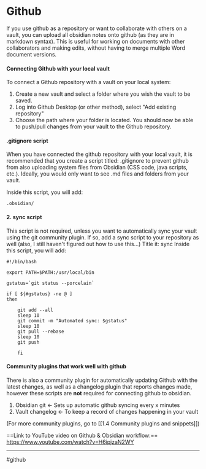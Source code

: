 # Github 

If you use github as a repository or want to collaborate with others on a vault, you can upload all obsidian notes onto github (as they are in markdown syntax). This is useful for working on documents with other collaborators and making edits, without having to merge multiple Word document versions.

#### Connecting Github with your local vault
To connect a Github repository with a vault on your local system:
1. Create a new vault and select a folder where you wish the vault to be saved. 
2. Log into Github Desktop (or other method), select "Add existing repository"
3. Choose the path where your folder is located. You should now be able to push/pull changes from your vault to the Github repository.


#### .gitignore script
When you have connected the github repository with your local vault, it is recommended that you create a script titled: .gitignore to prevent github from also uploading system files from Obsidian (CSS code, java scripts, etc.). Ideally, you would only want to see .md files and folders from your vault.

Inside this script, you will add:
```
.obsidian/ 
```



#### 2. sync script
This script is not required, unless you want to automatically sync your vault using the git community plugin. If so, add a sync script to your repository as well (also, I still haven't figured out how to use this...) Title it: sync
Inside this script, you will add:
```
#!/bin/bash

export PATH=$PATH:/usr/local/bin

gstatus=`git status --porcelain`

if [ ${#gstatus} -ne @ ]
then

	git add --all
	sleep 10
	git commit -m "Automated sync: $gstatus"
	sleep 10
	git pull --rebase
	sleep 10
	git push
	
	fi
```

#### Community plugins that work well with github
 There is also a community plugin for automatically updating Github with the latest changes, as well as a changelog plugin that reports changes made, however these scripts are **not** required for connecting github to obsidian.
1. Obsidian git <- Sets up automatic github syncing every x minutes
2. Vault changelog <- To keep a record of changes happening in your vault

(For more community plugins, go to [[1.4 Community plugins and snippets]])

==Link to YouTube video on Github & Obsidian workflow:== https://www.youtube.com/watch?v=H6ipjzaN2WY






---
#github
